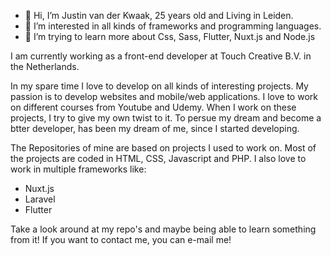 - 👋 Hi, I’m Justin van der Kwaak, 25 years old and Living in Leiden.
- 👀 I’m interested in all kinds of frameworks and programming languages.
- 🌱 I’m trying to learn more about Css, Sass, Flutter, Nuxt.js and Node.js

I am currently working as a front-end developer at Touch Creative B.V. in the Netherlands.

In my spare time I love to develop on all kinds of interesting projects. My passion is to develop websites and mobile/web applications.
I love to work on different courses from Youtube and Udemy. When I work on these projects, I try to give my own twist to it. 
To persue my dream and become a btter developer, has been my dream of me, since I started developing.

The Repositories of mine are based on projects I used to work on. 
Most of the projects are coded in HTML, CSS, Javascript and PHP.
I also love to work in multiple frameworks like:
-  Nuxt.js 
-  Laravel
-  Flutter

Take a look around at my repo's and maybe being able to learn something from it!
If you want to contact me, you can e-mail me!

